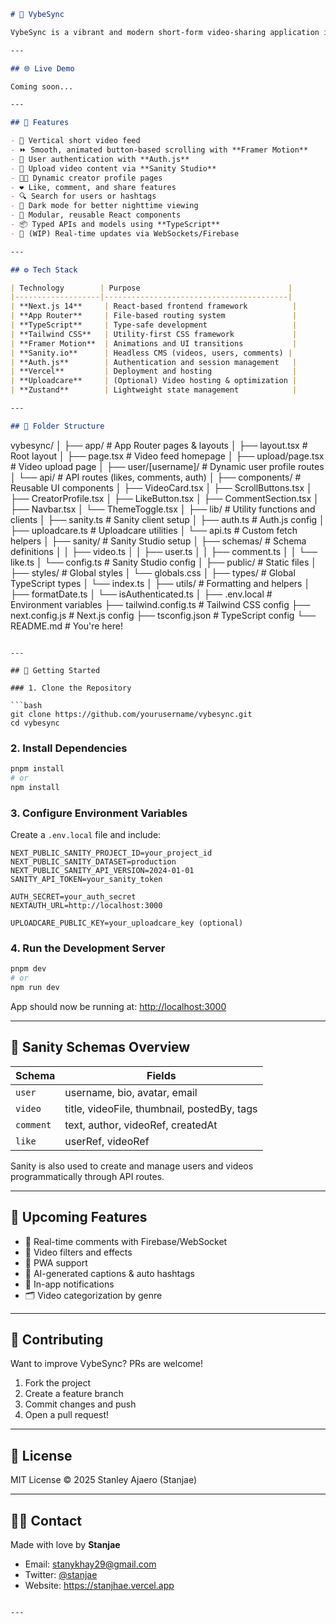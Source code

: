 

```md
# 🎵 VybeSync

VybeSync is a vibrant and modern short-form video-sharing application inspired by TikTok. It’s designed for creators and users who love to express themselves through video. Built with cutting-edge technologies like **Next.js 14 App Router**, **Sanity**, and **Framer Motion**, VybeSync offers smooth scrolling, interactive animations, dynamic user profiles, and a clean, responsive design optimized for both web and mobile.

---

## 🌐 Live Demo

Coming soon...

---

## 📸 Features

- 🎥 Vertical short video feed
- ⏩ Smooth, animated button-based scrolling with **Framer Motion**
- 🔐 User authentication with **Auth.js**
- 📁 Upload video content via **Sanity Studio**
- 🧑‍🎤 Dynamic creator profile pages
- ❤️ Like, comment, and share features
- 🔍 Search for users or hashtags
- 🌙 Dark mode for better nighttime viewing
- 🧩 Modular, reusable React components
- 📦 Typed APIs and models using **TypeScript**
- 🔁 (WIP) Real-time updates via WebSockets/Firebase

---

## ⚙️ Tech Stack

| Technology        | Purpose                                 |
|-------------------|-----------------------------------------|
| **Next.js 14**     | React-based frontend framework          |
| **App Router**     | File-based routing system               |
| **TypeScript**     | Type-safe development                   |
| **Tailwind CSS**   | Utility-first CSS framework             |
| **Framer Motion**  | Animations and UI transitions           |
| **Sanity.io**      | Headless CMS (videos, users, comments) |
| **Auth.js**        | Authentication and session management   |
| **Vercel**         | Deployment and hosting                  |
| **Uploadcare**     | (Optional) Video hosting & optimization |
| **Zustand**        | Lightweight state management            |

---

## 📁 Folder Structure

```
vybesync/
│
├── app/                        # App Router pages & layouts
│   ├── layout.tsx              # Root layout
│   ├── page.tsx                # Video feed homepage
│   ├── upload/page.tsx         # Video upload page
│   ├── user/[username]/        # Dynamic user profile routes
│   └── api/                    # API routes (likes, comments, auth)
│
├── components/                 # Reusable UI components
│   ├── VideoCard.tsx
│   ├── ScrollButtons.tsx
│   ├── CreatorProfile.tsx
│   ├── LikeButton.tsx
│   ├── CommentSection.tsx
│   ├── Navbar.tsx
│   └── ThemeToggle.tsx
│
├── lib/                        # Utility functions and clients
│   ├── sanity.ts               # Sanity client setup
│   ├── auth.ts                 # Auth.js config
│   ├── uploadcare.ts           # Uploadcare utilities
│   └── api.ts                  # Custom fetch helpers
│
├── sanity/                     # Sanity Studio setup
│   ├── schemas/                # Schema definitions
│   │   ├── video.ts
│   │   ├── user.ts
│   │   ├── comment.ts
│   │   └── like.ts
│   └── config.ts               # Sanity Studio config
│
├── public/                     # Static files
│
├── styles/                     # Global styles
│   └── globals.css
│
├── types/                      # Global TypeScript types
│   └── index.ts
│
├── utils/                      # Formatting and helpers
│   ├── formatDate.ts
│   └── isAuthenticated.ts
│
├── .env.local                  # Environment variables
├── tailwind.config.ts          # Tailwind CSS config
├── next.config.js              # Next.js config
├── tsconfig.json               # TypeScript config
└── README.md                   # You're here!
```

---

## 🧪 Getting Started

### 1. Clone the Repository

```bash
git clone https://github.com/yourusername/vybesync.git
cd vybesync
```

### 2. Install Dependencies

```bash
pnpm install
# or
npm install
```

### 3. Configure Environment Variables

Create a `.env.local` file and include:

```env
NEXT_PUBLIC_SANITY_PROJECT_ID=your_project_id
NEXT_PUBLIC_SANITY_DATASET=production
NEXT_PUBLIC_SANITY_API_VERSION=2024-01-01
SANITY_API_TOKEN=your_sanity_token

AUTH_SECRET=your_auth_secret
NEXTAUTH_URL=http://localhost:3000

UPLOADCARE_PUBLIC_KEY=your_uploadcare_key (optional)
```

### 4. Run the Development Server

```bash
pnpm dev
# or
npm run dev
```

App should now be running at: [http://localhost:3000](http://localhost:3000)

---

## 🧠 Sanity Schemas Overview

| Schema     | Fields                                      |
|------------|---------------------------------------------|
| `user`     | username, bio, avatar, email                |
| `video`    | title, videoFile, thumbnail, postedBy, tags |
| `comment`  | text, author, videoRef, createdAt           |
| `like`     | userRef, videoRef                           |

Sanity is also used to create and manage users and videos programmatically through API routes.

---

## 🧳 Upcoming Features

- 🔁 Real-time comments with Firebase/WebSocket
- 🎨 Video filters and effects
- 📲 PWA support
- 🧠 AI-generated captions & auto hashtags
- 🔔 In-app notifications
- 🗂️ Video categorization by genre

---

## 🤝 Contributing

Want to improve VybeSync? PRs are welcome!

1. Fork the project
2. Create a feature branch
3. Commit changes and push
4. Open a pull request!

---

## 📜 License

MIT License © 2025 Stanley Ajaero (Stanjae)

---

## 🙋‍♂️ Contact

Made with love by **Stanjae**

- Email: stanykhay29@gmail.com  
- Twitter: [@stanjae](https://twitter.com/stanjae)  
- Website: https://stanjhae.vercel.app

```

---
